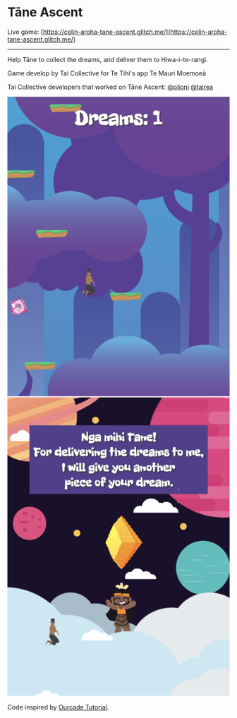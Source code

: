 Tāne Ascent
=================

Live game: [https://celin-aroha-tane-ascent.glitch.me/](https://celin-aroha-tane-ascent.glitch.me/)

------------

Help Tāne to collect the dreams, and deliver them to Hiwa-i-te-rangi.

Game develop by Tai Collective for Te Tihi's app Te Mauri Moemoeā

Tai Collective developers that worked on Tāne Ascent:
[@olioni](https://github.com/olioni)
[@tairea](https://github.com/tairea)


![Tāne Ascent screenshot1](https://github.com/taicollective/tane-ascent/blob/main/screenshot1.png?raw=true)
![Tāne Ascent screenshot2](https://github.com/taicollective/tane-ascent/blob/main/screenshot2.png?raw=true)

Code inspired by [Ourcade Tutorial](https://ourcade.co/books/infinite-jumper-phaser3/).
